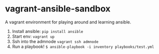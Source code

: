 vagrant-ansible-sandbox
=======================

A vagrant environment for playing around and learning ansible.

1. Install ansible: `pip install ansible`
2. Start env: `vagrant up`
3. Ssh into the admnode `vagrant ssh admnode`
4. Run a playbook! `$ ansible-playbook -i inventory playbooks/test.yml`
